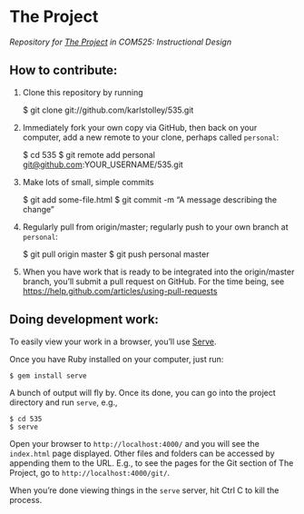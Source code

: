 # The Project
*Repository for [The Project](http://karlstolley.github.com/535/projects.html) in COM525: Instructional Design*

## How to contribute:

1. Clone this repository by running

    $ git clone git://github.com/karlstolley/535.git

2. Immediately fork your own copy via GitHub, then back on your computer, add a new remote to your clone, perhaps called ``personal``:

    $ cd 535
    $ git remote add personal git@github.com:YOUR_USERNAME/535.git

3. Make lots of small, simple commits

    $ git add some-file.html
    $ git commit -m “A message describing the change”

3. Regularly pull from origin/master; regularly push to your own branch at ``personal``:

    $ git pull origin master
    $ git push personal master

4. When you have work that is ready to be integrated into the origin/master branch, you’ll submit a pull request on GitHub. For the time being, see https://help.github.com/articles/using-pull-requests

## Doing development work:

To easily view your work in a browser, you’ll use [Serve](http://get-serve.com/get-started).

Once you have Ruby installed on your computer, just run:

    $ gem install serve

A bunch of output will fly by. Once its done, you can go into the project directory and run ``serve``, e.g.,

    $ cd 535
    $ serve

Open your browser to ``http://localhost:4000/`` and you will see the ``index.html`` page displayed.
Other files and folders can be accessed by appending them to the URL. E.g., to see the pages for the Git section of The Project, go to ``http://localhost:4000/git/``.

When you’re done viewing things in the ``serve`` server, hit Ctrl C to kill the process.
